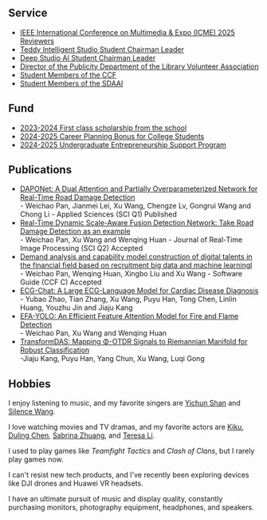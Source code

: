 ## Service 

<ul style="margin:0 0 5px;">
  <li><a href="https://zaozzz.github.io/"><autocolor>IEEE International Conference on Multimedia & Expo (ICME) 2025 Reviewers</autocolor></a></li>
  <li><a href="https://zaozzz.github.io/"><autocolor>Teddy Intelligent Studio Student Chairman Leader</autocolor></a></li>
  <li><a href="https://zaozzz.github.io/"><autocolor>Deep Studio AI Student Chairman Leader</autocolor></a></li>
  <li><a href="https://zaozzz.github.io/"><autocolor>Director of the Publicity Department of the Library Volunteer Association</autocolor></a></li>
  <li><a href="https://zaozzz.github.io/"><autocolor>Student Members of the CCF</autocolor></a></li>
  <li><a href="https://zaozzz.github.io/"><autocolor>Student Members of the SDAAI</autocolor></a></li>
</ul>

## Fund

<ul style="margin:0 0 5px;">
  <li><a href="https://zaozzz.github.io/"><autocolor>2023-2024 First class scholarship from the school</autocolor></a></li>
  <li><a href="https://zaozzz.github.io/"><autocolor>2024-2025 Career Planning Bonus for College Students</autocolor></a></li>
  <li><a href="https://zaozzz.github.io/"><autocolor>2024-2025 Undergraduate Entrepreneurship Support Program</autocolor></a></li>
</ul>

## Publications

<ul style="margin:0 0 5px;">
  <li><a href="https://zaozzz.github.io/"><autocolor>DAPONet: A Dual Attention and Partially Overparameterized Network for Real-Time Road Damage Detection</autocolor></a></li>
  - Weichao Pan, Jianmei Lei, Xu Wang, Chengze Lv, Gongrui Wang and Chong Li
  - Applied Sciences (SCI Q1)  Published
  <li><a href="https://zaozzz.github.io/"><autocolor>Real-Time Dynamic Scale-Aware Fusion Detection Network: Take Road Damage Detection as an example</autocolor></a></li>
  - Weichao Pan, Xu Wang and Wenqing Huan
  - Journal of Real-Time Image Processing (SCI Q2)  Accepted
  <li><a href="https://zaozzz.github.io/"><autocolor>Demand analysis and capability model construction of digital talents in the financial field based on recruitment big data and machine learningl</autocolor></a></li>
  - Weichao Pan, Wenqing Huan, Xingbo Liu and Xu Wang
  - Software Guide (CCF C)  Accepted
  <li><a href="https://zaozzz.github.io/"><autocolor>ECG-Chat: A Large ECG-Language Model for Cardiac Disease Diagnosis</autocolor></a></li>
  - Yubao Zhao, Tian Zhang, Xu Wang, Puyu Han, Tong Chen, Linlin Huang, Youzhu Jin and Jiaju Kang
  <li><a href="https://zaozzz.github.io/"><autocolor>EFA-YOLO: An Efficient Feature Attention Model for Fire and Flame Detection</autocolor></a></li>
  - Weichao Pan, Xu Wang and Wenqing Huan
  <li><a href="https://zaozzz.github.io/"><autocolor>TransformDAS: Mapping Φ-OTDR Signals to Riemannian Manifold for Robust Classification</autocolor></a></li>
  -Jiaju Kang, Puyu Han, Yang Chun, Xu Wang, Luqi Gong
</ul>


## Hobbies

I enjoy listening to music, and my favorite singers are [Yichun Shan](https://weibo.com/u/5598574734) and [Silence Wang](https://weibo.com/silencew).  

I love watching movies and TV dramas, and my favorite actors are [Kiku](https://www.weibo.com/u/3669102477?eqid=e8af036900096f8200000004645b8833), [Duling Chen](https://weibo.com/u/5589792153), [Sabrina Zhuang](https://weibo.com/u/1314749965?tabtype=feed), and [Teresa
 Li](https://weibo.com/n/%E6%9D%8E%E5%BA%9A%E5%B8%8CTeresa).  

I used to play games like *Teamfight Tactics* and *Clash of Clans*, but I rarely play games now.  

I can't resist new tech products, and I've recently been exploring devices like DJI drones and Huawei VR headsets.  

I have an ultimate pursuit of music and display quality, constantly purchasing monitors, photography equipment, headphones, and speakers.
